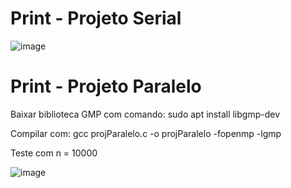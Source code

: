 # Print - Projeto Serial
![image](https://user-images.githubusercontent.com/83376070/235526418-3c400e68-f713-4218-b508-159d641343cf.png)

# Print - Projeto Paralelo
Baixar biblioteca GMP com comando: sudo apt install libgmp-dev



Compilar com: gcc projParalelo.c -o projParalelo -fopenmp -lgmp


Teste com n = 10000


![image](https://user-images.githubusercontent.com/83376070/236942159-332a5aea-80d5-4688-ad77-1f6378d07b00.png)
